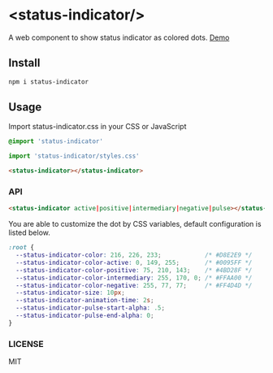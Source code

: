 # &lt;status-indicator/&gt;

A web component to show status indicator as colored dots. [Demo](https://2z6nk70qx0.codesandbox.io/)

## Install

```bash
npm i status-indicator
```

## Usage

Import status-indicator.css in your CSS or JavaScript

```css
@import 'status-indicator'
```

```javascript
import 'status-indicator/styles.css'
```

```html
<status-indicator></status-indicator>
```

### API

```html
<status-indicator active|positive|intermediary|negative|pulse></status-indicator>
```

You are able to customize the dot by CSS variables, default configuration is listed below.

```css
:root {
  --status-indicator-color: 216, 226, 233;            /* #D8E2E9 */
  --status-indicator-color-active: 0, 149, 255;       /* #0095FF */
  --status-indicator-color-positive: 75, 210, 143;    /* #4BD28F */
  --status-indicator-color-intermediary: 255, 170, 0; /* #FFAA00 */
  --status-indicator-color-negative: 255, 77, 77;     /* #FF4D4D */
  --status-indicator-size: 10px;
  --status-indicator-animation-time: 2s;
  --status-indicator-pulse-start-alpha: .5;
  --status-indicator-pulse-end-alpha: 0;
}
```

### LICENSE

MIT